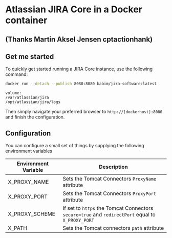 # Atlassian JIRA Core in a Docker container
## (Thanks Martin Aksel Jensen cptactionhank)

## Get me started

To quickly get started running a JIRA Core instance, use the following command:
```bash
docker run --detach --publish 8080:8080 babim/jira-software:latest
```
```
volume:
/var/atlassian/jira
/opt/atlassian/jira/logs
```

Then simply navigate your preferred browser to `http://[dockerhost]:8080` and finish the configuration.

## Configuration

You can configure a small set of things by supplying the following environment variables

| Environment Variable   | Description |
| ---------------------- | ----------- |
| X_PROXY_NAME           | Sets the Tomcat Connectors `ProxyName` attribute |
| X_PROXY_PORT           | Sets the Tomcat Connectors `ProxyPort` attribute |
| X_PROXY_SCHEME         | If set to `https` the Tomcat Connectors `secure=true` and `redirectPort` equal to `X_PROXY_PORT`   |
| X_PATH                 | Sets the Tomcat connectors `path` attribute |
